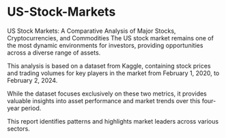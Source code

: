 # US-Stock-Markets
US Stock Markets: A Comparative Analysis of Major Stocks, Cryptocurrencies, and Commodities
The US stock market remains one of the most dynamic environments for investors, providing opportunities across a diverse range of assets.

This analysis is based on a dataset from Kaggle, containing stock prices and trading volumes for key players in the market from February 1, 2020, to February 2, 2024.

While the dataset focuses exclusively on these two metrics, it provides valuable insights into asset performance and market trends over this four-year period.

This report identifies patterns and highlights market leaders across various sectors.
